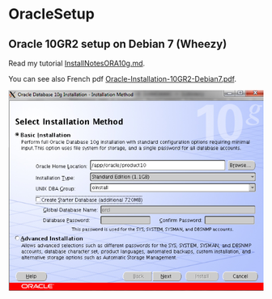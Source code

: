 # OracleSetup
## Oracle 10GR2 setup on Debian 7 (Wheezy)
 
 Read my tutorial  [InstallNotesORA10g.md](https://github.com/lgattoni/Oracle10GSetup/blob/master/InstallNotesORA10g.md).
 
 You can see also French pdf [Oracle-Installation-10GR2-Debian7.pdf](https://github.com/lgattoni/Oracle10GSetup/blob/master/Oracle-Installation-10GR2-Debian7.pdf).
 
![First Step](https://github.com/lgattoni/Oracle10GSetup/blob/master/img/Step1.png?raw=true) 
 

